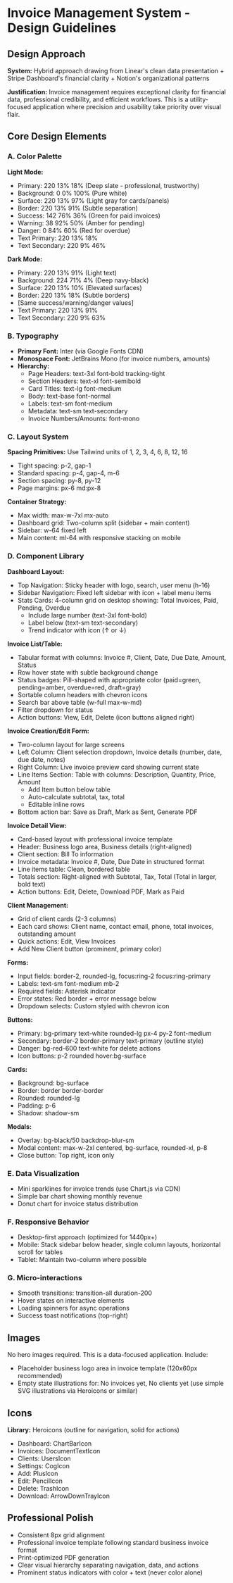 # Invoice Management System - Design Guidelines

## Design Approach
**System:** Hybrid approach drawing from Linear's clean data presentation + Stripe Dashboard's financial clarity + Notion's organizational patterns

**Justification:** Invoice management requires exceptional clarity for financial data, professional credibility, and efficient workflows. This is a utility-focused application where precision and usability take priority over visual flair.

## Core Design Elements

### A. Color Palette

**Light Mode:**
- Primary: 220 13% 18% (Deep slate - professional, trustworthy)
- Background: 0 0% 100% (Pure white)
- Surface: 220 13% 97% (Light gray for cards/panels)
- Border: 220 13% 91% (Subtle separation)
- Success: 142 76% 36% (Green for paid invoices)
- Warning: 38 92% 50% (Amber for pending)
- Danger: 0 84% 60% (Red for overdue)
- Text Primary: 220 13% 18%
- Text Secondary: 220 9% 46%

**Dark Mode:**
- Primary: 220 13% 91% (Light text)
- Background: 224 71% 4% (Deep navy-black)
- Surface: 220 13% 10% (Elevated surfaces)
- Border: 220 13% 18% (Subtle borders)
- [Same success/warning/danger values]
- Text Primary: 220 13% 91%
- Text Secondary: 220 9% 63%

### B. Typography
- **Primary Font:** Inter (via Google Fonts CDN)
- **Monospace Font:** JetBrains Mono (for invoice numbers, amounts)
- **Hierarchy:**
  - Page Headers: text-3xl font-bold tracking-tight
  - Section Headers: text-xl font-semibold
  - Card Titles: text-lg font-medium
  - Body: text-base font-normal
  - Labels: text-sm font-medium
  - Metadata: text-sm text-secondary
  - Invoice Numbers/Amounts: font-mono

### C. Layout System
**Spacing Primitives:** Use Tailwind units of 1, 2, 3, 4, 6, 8, 12, 16
- Tight spacing: p-2, gap-1
- Standard spacing: p-4, gap-4, m-6
- Section spacing: py-8, py-12
- Page margins: px-6 md:px-8

**Container Strategy:**
- Max width: max-w-7xl mx-auto
- Dashboard grid: Two-column split (sidebar + main content)
- Sidebar: w-64 fixed left
- Main content: ml-64 with responsive stacking on mobile

### D. Component Library

**Dashboard Layout:**
- Top Navigation: Sticky header with logo, search, user menu (h-16)
- Sidebar Navigation: Fixed left sidebar with icon + label menu items
- Stats Cards: 4-column grid on desktop showing: Total Invoices, Paid, Pending, Overdue
  - Include large number (text-3xl font-bold)
  - Label below (text-sm text-secondary)
  - Trend indicator with icon (↑ or ↓)

**Invoice List/Table:**
- Tabular format with columns: Invoice #, Client, Date, Due Date, Amount, Status
- Row hover state with subtle background change
- Status badges: Pill-shaped with appropriate color (paid=green, pending=amber, overdue=red, draft=gray)
- Sortable column headers with chevron icons
- Search bar above table (w-full max-w-md)
- Filter dropdown for status
- Action buttons: View, Edit, Delete (icon buttons aligned right)

**Invoice Creation/Edit Form:**
- Two-column layout for large screens
- Left Column: Client selection dropdown, Invoice details (number, date, due date, notes)
- Right Column: Live invoice preview card showing current state
- Line Items Section: Table with columns: Description, Quantity, Price, Amount
  - Add Item button below table
  - Auto-calculate subtotal, tax, total
  - Editable inline rows
- Bottom action bar: Save as Draft, Mark as Sent, Generate PDF

**Invoice Detail View:**
- Card-based layout with professional invoice template
- Header: Business logo area, Business details (right-aligned)
- Client section: Bill To information
- Invoice metadata: Invoice #, Date, Due Date in structured format
- Line items table: Clean, bordered table
- Totals section: Right-aligned with Subtotal, Tax, Total (Total in larger, bold text)
- Action buttons: Edit, Delete, Download PDF, Mark as Paid

**Client Management:**
- Grid of client cards (2-3 columns)
- Each card shows: Client name, contact email, phone, total invoices, outstanding amount
- Quick actions: Edit, View Invoices
- Add New Client button (prominent, primary color)

**Forms:**
- Input fields: border-2, rounded-lg, focus:ring-2 focus:ring-primary
- Labels: text-sm font-medium mb-2
- Required fields: Asterisk indicator
- Error states: Red border + error message below
- Dropdown selects: Custom styled with chevron icon

**Buttons:**
- Primary: bg-primary text-white rounded-lg px-4 py-2 font-medium
- Secondary: border-2 border-primary text-primary (outline style)
- Danger: bg-red-600 text-white for delete actions
- Icon buttons: p-2 rounded hover:bg-surface

**Cards:**
- Background: bg-surface
- Border: border border-border
- Rounded: rounded-lg
- Padding: p-6
- Shadow: shadow-sm

**Modals:**
- Overlay: bg-black/50 backdrop-blur-sm
- Modal content: max-w-2xl centered, bg-surface, rounded-xl, p-8
- Close button: Top right, icon only

### E. Data Visualization
- Mini sparklines for invoice trends (use Chart.js via CDN)
- Simple bar chart showing monthly revenue
- Donut chart for invoice status distribution

### F. Responsive Behavior
- Desktop-first approach (optimized for 1440px+)
- Mobile: Stack sidebar below header, single column layouts, horizontal scroll for tables
- Tablet: Maintain two-column where possible

### G. Micro-interactions
- Smooth transitions: transition-all duration-200
- Hover states on interactive elements
- Loading spinners for async operations
- Success toast notifications (top-right)

## Images
No hero images required. This is a data-focused application. Include:
- Placeholder business logo area in invoice template (120x60px recommended)
- Empty state illustrations for: No invoices yet, No clients yet (use simple SVG illustrations via Heroicons or similar)

## Icons
**Library:** Heroicons (outline for navigation, solid for actions)
- Dashboard: ChartBarIcon
- Invoices: DocumentTextIcon
- Clients: UsersIcon
- Settings: CogIcon
- Add: PlusIcon
- Edit: PencilIcon
- Delete: TrashIcon
- Download: ArrowDownTrayIcon

## Professional Polish
- Consistent 8px grid alignment
- Professional invoice template following standard business invoice format
- Print-optimized PDF generation
- Clear visual hierarchy separating navigation, data, and actions
- Prominent status indicators with color + text (never color alone)
